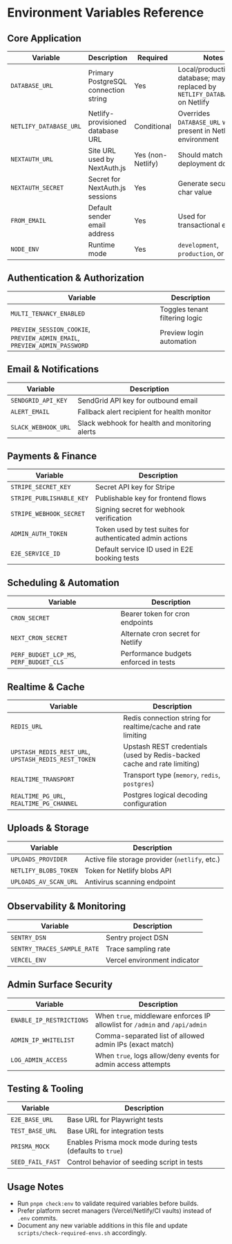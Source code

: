 # Environment Variables Reference

## Core Application
| Variable | Description | Required | Notes |
|----------|-------------|---------|-------|
| `DATABASE_URL` | Primary PostgreSQL connection string | Yes | Local/production database; may be replaced by `NETLIFY_DATABASE_URL` on Netlify |
| `NETLIFY_DATABASE_URL` | Netlify-provisioned database URL | Conditional | Overrides `DATABASE_URL` when present in Netlify environment |
| `NEXTAUTH_URL` | Site URL used by NextAuth.js | Yes (non-Netlify) | Should match deployment domain |
| `NEXTAUTH_SECRET` | Secret for NextAuth.js sessions | Yes | Generate secure 32+ char value |
| `FROM_EMAIL` | Default sender email address | Yes | Used for transactional emails |
| `NODE_ENV` | Runtime mode | Yes | `development`, `production`, or `test` |

## Authentication & Authorization
| Variable | Description |
|----------|-------------|
| `MULTI_TENANCY_ENABLED` | Toggles tenant filtering logic |
| `PREVIEW_SESSION_COOKIE`, `PREVIEW_ADMIN_EMAIL`, `PREVIEW_ADMIN_PASSWORD` | Preview login automation |

## Email & Notifications
| Variable | Description |
|----------|-------------|
| `SENDGRID_API_KEY` | SendGrid API key for outbound email |
| `ALERT_EMAIL` | Fallback alert recipient for health monitor |
| `SLACK_WEBHOOK_URL` | Slack webhook for health and monitoring alerts |

## Payments & Finance
| Variable | Description |
|----------|-------------|
| `STRIPE_SECRET_KEY` | Secret API key for Stripe |
| `STRIPE_PUBLISHABLE_KEY` | Publishable key for frontend flows |
| `STRIPE_WEBHOOK_SECRET` | Signing secret for webhook verification |
| `ADMIN_AUTH_TOKEN` | Token used by test suites for authenticated admin actions |
| `E2E_SERVICE_ID` | Default service ID used in E2E booking tests |

## Scheduling & Automation
| Variable | Description |
|----------|-------------|
| `CRON_SECRET` | Bearer token for cron endpoints |
| `NEXT_CRON_SECRET` | Alternate cron secret for Netlify |
| `PERF_BUDGET_LCP_MS`, `PERF_BUDGET_CLS` | Performance budgets enforced in tests |

## Realtime & Cache
| Variable | Description |
|----------|-------------|
| `REDIS_URL` | Redis connection string for realtime/cache and rate limiting |
| `UPSTASH_REDIS_REST_URL`, `UPSTASH_REDIS_REST_TOKEN` | Upstash REST credentials (used by Redis-backed cache and rate limiting) |
| `REALTIME_TRANSPORT` | Transport type (`memory`, `redis`, `postgres`) |
| `REALTIME_PG_URL`, `REALTIME_PG_CHANNEL` | Postgres logical decoding configuration |

## Uploads & Storage
| Variable | Description |
|----------|-------------|
| `UPLOADS_PROVIDER` | Active file storage provider (`netlify`, etc.) |
| `NETLIFY_BLOBS_TOKEN` | Token for Netlify blobs API |
| `UPLOADS_AV_SCAN_URL` | Antivirus scanning endpoint |

## Observability & Monitoring
| Variable | Description |
|----------|-------------|
| `SENTRY_DSN` | Sentry project DSN |
| `SENTRY_TRACES_SAMPLE_RATE` | Trace sampling rate |
| `VERCEL_ENV` | Vercel environment indicator |

## Admin Surface Security
| Variable | Description |
|----------|-------------|
| `ENABLE_IP_RESTRICTIONS` | When `true`, middleware enforces IP allowlist for `/admin` and `/api/admin` |
| `ADMIN_IP_WHITELIST` | Comma-separated list of allowed admin IPs (exact match) |
| `LOG_ADMIN_ACCESS` | When `true`, logs allow/deny events for admin access attempts |

## Testing & Tooling
| Variable | Description |
|----------|-------------|
| `E2E_BASE_URL` | Base URL for Playwright tests |
| `TEST_BASE_URL` | Base URL for integration tests |
| `PRISMA_MOCK` | Enables Prisma mock mode during tests (defaults to `true`) |
| `SEED_FAIL_FAST` | Control behavior of seeding script in tests |

## Usage Notes
- Run `pnpm check:env` to validate required variables before builds.
- Prefer platform secret managers (Vercel/Netlify/CI vaults) instead of `.env` commits.
- Document any new variable additions in this file and update `scripts/check-required-envs.sh` accordingly.
